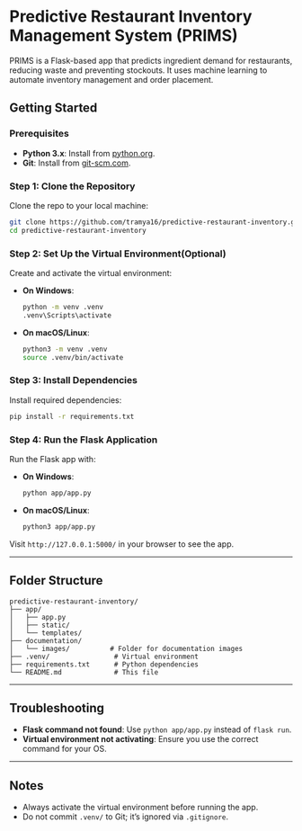 # Predictive Restaurant Inventory Management System (PRIMS)

PRIMS is a Flask-based app that predicts ingredient demand for restaurants, reducing waste and preventing stockouts. It uses machine learning to automate inventory management and order placement.

## Getting Started

### Prerequisites

- **Python 3.x**: Install from [python.org](https://www.python.org/downloads/).
- **Git**: Install from [git-scm.com](https://git-scm.com/).

### Step 1: Clone the Repository

Clone the repo to your local machine:

```bash
git clone https://github.com/tramya16/predictive-restaurant-inventory.git
cd predictive-restaurant-inventory
```


### Step 2: Set Up the Virtual Environment(Optional)

Create and activate the virtual environment:

- **On Windows**:
  ```bash
  python -m venv .venv
  .venv\Scripts\activate
  ```

- **On macOS/Linux**:
  ```bash
  python3 -m venv .venv
  source .venv/bin/activate
  ```

### Step 3: Install Dependencies

Install required dependencies:

```bash
pip install -r requirements.txt
```

### Step 4: Run the Flask Application

Run the Flask app with:

- **On Windows**:
  ```bash
  python app/app.py
  ```

- **On macOS/Linux**:
  ```bash
  python3 app/app.py
  ```

Visit `http://127.0.0.1:5000/` in your browser to see the app.

---

## Folder Structure

```
predictive-restaurant-inventory/
├── app/
│   ├── app.py
│   ├── static/
│   └── templates/
├── documentation/
│   └── images/          # Folder for documentation images
├── .venv/                # Virtual environment
├── requirements.txt      # Python dependencies
└── README.md             # This file

```

---

## Troubleshooting

- **Flask command not found**: Use `python app/app.py` instead of `flask run`.
- **Virtual environment not activating**: Ensure you use the correct command for your OS.

---

## Notes

- Always activate the virtual environment before running the app.
- Do not commit `.venv/` to Git; it’s ignored via `.gitignore`.
```